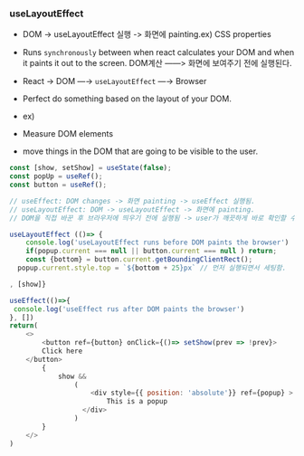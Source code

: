 ### useLayoutEffect

- DOM -> useLayoutEffect 실행 -> 화면에 painting.ex) CSS properties

- Runs `synchronously` between when react calculates your DOM and when it paints it out to the screen. DOM계산 ——> 화면에 보여주기 전에 실행된다.
- React → DOM —→ `useLayoutEffect` —→ Browser
- Perfect do something based on the layout of your DOM.
- ex)
- Measure DOM elements
- move things in the DOM that are going to be visible to the user.

```js
const [show, setShow] = useState(false);
const popUp = useRef();
const button = useRef();

// useEffect: DOM changes -> 화면 painting -> useEffect 실행됨.
// useLayoutEffect: DOM -> useLayoutEffect -> 화면에 painting.
// DOM을 직접 바꾼 후 브라우저에 띄우기 전에 실행됨 -> user가 깨끗하게 바로 확인할 수 있다.

useLayoutEffect (()=> {
    console.log('useLayoutEffect runs before DOM paints the browser')
	if(popup.current === null || button.current === null ) return;
	const {bottom} = button.current.getBoundingClientRect();
  popup.current.style.top = `${bottom + 25}px` // 먼저 실행되면서 세팅함.

, [show]}

useEffect(()=>{
 console.log('useEffect rus after DOM paints the browser')
}, [])
return(
	<>
		<button ref={button} onClick={()=> setShow(prev => !prev}>
    	Click here
    </button>
		{
			show &&
				(
					<div style={{ position: 'absolute'}} ref={popup} >
						This is a popup
				  </div>
				)
		}
	</>
)
```
